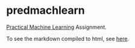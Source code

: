 predmachlearn
=============

[Practical Machine Learning](https://www.coursera.org/course/predmachlearn) Assignment.

To see the markdown compiled to html, see [here](https://jscrane.github.io/predmachlearn/).
